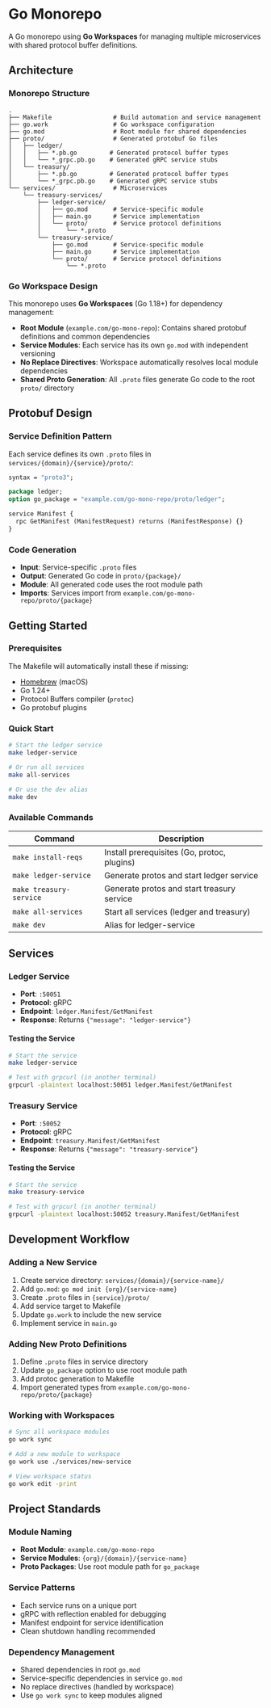 # Go Monorepo

A Go monorepo using **Go Workspaces** for managing multiple microservices with shared protocol buffer definitions.

## Architecture

### Monorepo Structure
```
.
├── Makefile                 # Build automation and service management
├── go.work                  # Go workspace configuration
├── go.mod                   # Root module for shared dependencies
├── proto/                   # Generated protobuf Go files
│   ├── ledger/
│   │   ├── *.pb.go         # Generated protocol buffer types
│   │   └── *_grpc.pb.go    # Generated gRPC service stubs
│   └── treasury/
│       ├── *.pb.go         # Generated protocol buffer types
│       └── *_grpc.pb.go    # Generated gRPC service stubs
└── services/                # Microservices
    └── treasury-services/
        ├── ledger-service/
        │   ├── go.mod       # Service-specific module
        │   ├── main.go      # Service implementation
        │   └── proto/       # Service protocol definitions
        │       └── *.proto
        └── treasury-service/
            ├── go.mod       # Service-specific module
            ├── main.go      # Service implementation
            └── proto/       # Service protocol definitions
                └── *.proto
```

### Go Workspace Design

This monorepo uses **Go Workspaces** (Go 1.18+) for dependency management:

- **Root Module** (`example.com/go-mono-repo`): Contains shared protobuf definitions and common dependencies
- **Service Modules**: Each service has its own `go.mod` with independent versioning
- **No Replace Directives**: Workspace automatically resolves local module dependencies
- **Shared Proto Generation**: All `.proto` files generate Go code to the root `proto/` directory

## Protobuf Design

### Service Definition Pattern
Each service defines its own `.proto` files in `services/{domain}/{service}/proto/`:

```protobuf
syntax = "proto3";

package ledger;
option go_package = "example.com/go-mono-repo/proto/ledger";

service Manifest {
  rpc GetManifest (ManifestRequest) returns (ManifestResponse) {}
}
```

### Code Generation
- **Input**: Service-specific `.proto` files
- **Output**: Generated Go code in `proto/{package}/`
- **Module**: All generated code uses the root module path
- **Imports**: Services import from `example.com/go-mono-repo/proto/{package}`

## Getting Started

### Prerequisites
The Makefile will automatically install these if missing:
- [Homebrew](https://brew.sh) (macOS)
- Go 1.24+
- Protocol Buffers compiler (`protoc`)
- Go protobuf plugins

### Quick Start
```bash
# Start the ledger service
make ledger-service

# Or run all services
make all-services

# Or use the dev alias
make dev
```

### Available Commands

| Command | Description |
|---------|-------------|
| `make install-reqs` | Install prerequisites (Go, protoc, plugins) |
| `make ledger-service` | Generate protos and start ledger service |
| `make treasury-service` | Generate protos and start treasury service |
| `make all-services` | Start all services (ledger and treasury) |
| `make dev` | Alias for ledger-service |

## Services

### Ledger Service
- **Port**: `:50051`
- **Protocol**: gRPC
- **Endpoint**: `ledger.Manifest/GetManifest`
- **Response**: Returns `{"message": "ledger-service"}`

#### Testing the Service
```bash
# Start the service
make ledger-service

# Test with grpcurl (in another terminal)
grpcurl -plaintext localhost:50051 ledger.Manifest/GetManifest
```

### Treasury Service
- **Port**: `:50052`
- **Protocol**: gRPC
- **Endpoint**: `treasury.Manifest/GetManifest`
- **Response**: Returns `{"message": "treasury-service"}`

#### Testing the Service
```bash
# Start the service
make treasury-service

# Test with grpcurl (in another terminal)
grpcurl -plaintext localhost:50052 treasury.Manifest/GetManifest
```

## Development Workflow

### Adding a New Service
1. Create service directory: `services/{domain}/{service-name}/`
2. Add `go.mod`: `go mod init {org}/{service-name}`
3. Create `.proto` files in `{service}/proto/`
4. Add service target to Makefile
5. Update `go.work` to include the new service
6. Implement service in `main.go`

### Adding New Proto Definitions
1. Define `.proto` files in service directory
2. Update `go_package` option to use root module path
3. Add protoc generation to Makefile
4. Import generated types from `example.com/go-mono-repo/proto/{package}`

### Working with Workspaces
```bash
# Sync all workspace modules
go work sync

# Add a new module to workspace
go work use ./services/new-service

# View workspace status
go work edit -print
```

## Project Standards

### Module Naming
- **Root Module**: `example.com/go-mono-repo`
- **Service Modules**: `{org}/{domain}/{service-name}`
- **Proto Packages**: Use root module path for `go_package`

### Service Patterns
- Each service runs on a unique port
- gRPC with reflection enabled for debugging
- Manifest endpoint for service identification
- Clean shutdown handling recommended

### Dependency Management
- Shared dependencies in root `go.mod`
- Service-specific dependencies in service `go.mod`
- No replace directives (handled by workspace)
- Use `go work sync` to keep modules aligned